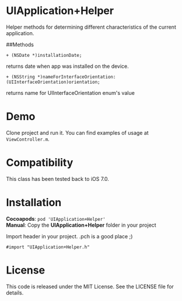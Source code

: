 # UIApplication+Helper
Helper methods for determining different characteristics of the current application.


##Methods

```objc
+ (NSDate *)installationDate;
```
returns date when app was installed on the device.

```objc
+ (NSString *)nameForInterfaceOrientation:(UIInterfaceOrientation)orientation;
```
returns name for UIInterfaceOrientation enum's value


Demo
====

Clone project and run it. You can find examples of usage at `ViewController.m`.


Compatibility
=============

This class has been tested back to iOS 7.0.


Installation
============

__Cocoapods__: `pod 'UIApplication+Helper'`<br />
__Manual__: Copy the __UIApplication+Helper__ folder in your project<br />

Import header in your project. .pch is a good place ;)

    #import "UIApplication+Helper.h"

License
=======

This code is released under the MIT License. See the LICENSE file for
details.
